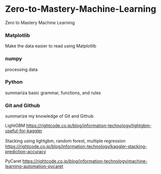 # Zero-to-Mastery-Machine-Learning
Zero to Mastery Machine Learning

### Matplotlib
Make the data easier to read using Matplotlib

### numpy
processing data

### Python
summariza basic grammar, functions, and rules

### Git and Github 
summarize my knowledge of Git and Github

LightGBM
https://rightcode.co.jp/blog/information-technology/lightgbm-useful-for-kaggler

Stacking
using lightgbm, random forest, multiple regression　
https://rightcode.co.jp/blog/information-technology/kaggler-stacking-prediction-accuracy

PyCaret
https://rightcode.co.jp/blog/information-technology/machine-learning-automation-pycaret

